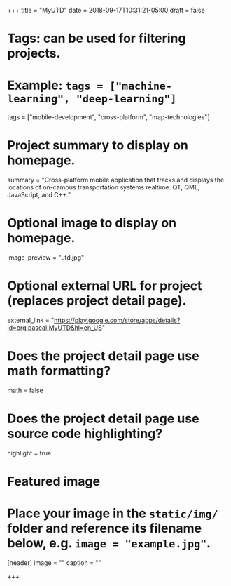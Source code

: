 +++
title = "MyUTD"
date = 2018-09-17T10:31:21-05:00
draft = false

# Tags: can be used for filtering projects.
# Example: `tags = ["machine-learning", "deep-learning"]`
tags = ["mobile-development", "cross-platform", "map-technologies"]

# Project summary to display on homepage.
summary = "Cross-platform mobile application that tracks and displays the locations of on-campus transportation systems realtime. QT, QML, JavaScript, and C++."

# Optional image to display on homepage.
image_preview = "utd.jpg"

# Optional external URL for project (replaces project detail page).
external_link = "https://play.google.com/store/apps/details?id=org.pascal.MyUTD&hl=en_US"

# Does the project detail page use math formatting?
math = false

# Does the project detail page use source code highlighting?
highlight = true

# Featured image
# Place your image in the `static/img/` folder and reference its filename below, e.g. `image = "example.jpg"`.
[header]
image = ""
caption = ""

+++
